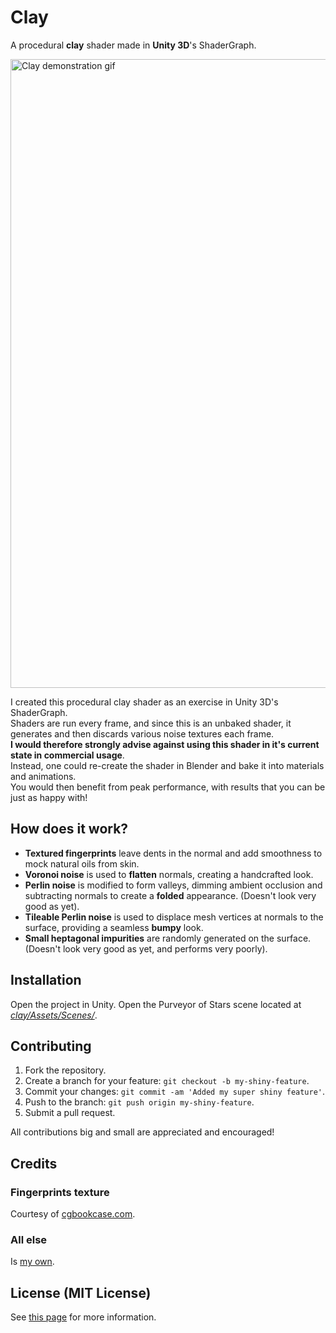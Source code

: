 # Clay
A procedural **clay** shader made in **Unity 3D**'s ShaderGraph.

<img alt="Clay demonstration gif" width="1006" src="https://joebinns.com/documents/gifs/purveyor_of_stars.gif" />

I created this procedural clay shader as an exercise in Unity 3D's ShaderGraph.  
Shaders are run every frame, and since this is an unbaked shader, it generates and then discards various noise textures each frame.  
**I would therefore strongly advise against using this shader in it's current state in commercial usage**.  
Instead, one could re-create the shader in Blender and bake it into materials and animations.  
You would then benefit from peak performance, with results that you can be just as happy with!

## How does it work?
- **Textured fingerprints** leave dents in the normal and add smoothness to mock natural oils from skin.
- **Voronoi noise** is used to **flatten** normals, creating a handcrafted look.
- **Perlin noise** is modified to form valleys, dimming ambient occlusion and subtracting normals to create a **folded** appearance. (Doesn't look very good as yet).
- **Tileable Perlin noise** is used to displace mesh vertices at normals to the surface, providing a seamless **bumpy** look.
- **Small heptagonal impurities** are randomly generated on the surface. (Doesn't look very good as yet, and performs very poorly).

## Installation
Open the project in Unity. Open the Purveyor of Stars scene located at [*clay/Assets/Scenes/*](https://github.com/joebinns/clay/tree/main/Assets/Scenes).

## Contributing
1. Fork the repository.
2. Create a branch for your feature: `git checkout -b my-shiny-feature`.
4. Commit your changes: `git commit -am 'Added my super shiny feature'`.
5. Push to the branch: `git push origin my-shiny-feature`.
6. Submit a pull request.

All contributions big and small are appreciated and encouraged!

## Credits
### Fingerprints texture
Courtesy of [cgbookcase.com](https://www.cgbookcase.com/textures/fingerprints-01/).

### All else
Is [my own](https://joebinns.com/).

## License (MIT License)
See [this page](https://github.com/joebinns/clay/blob/main/LICENSE) for more information.
